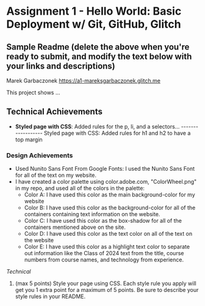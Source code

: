 Assignment 1 - Hello World: Basic Deployment w/ Git, GitHub, Glitch
===
Sample Readme (delete the above when you're ready to submit, and modify the text below with your links and descriptions)
---

Marek Garbaczonek
https://a1-mareksgarbaczonek.glitch.me

This project shows ...

## Technical Achievements
- **Styled page with CSS**: Added rules for the p, li, and a selectors...
------------------ Styled page with CSS: Added rules for h1 and h2 to have a top margin

### Design Achievements
- Used Nunito Sans Font From Google Fonts: I used the Nunito Sans Font for all of the text on my website.
- I have created a color palette using color.adobe.com, "ColorWheel.png" in my repo, and used all of the colors in the palette:
   - Color A: I have used this color as the main background-color for my website
   - Color B: I have used this color as the background-color for all of the containers containing text information on the website.
   - Color C: I have used this color as the box-shadow for all of the containers mentioned above on the site.
   - Color D: I have used this color as the text color on all of the text on the website
   - Color E: I have used this color as a highlight text color to separate out information like the Class of 2024 text from the title, course numbers from course names, and technology from experience.

*Technical*
1. (max 5 points) Style your page using CSS. Each style rule you apply will get you 1 extra point for a maximum of 5 points. Be sure to describe your style rules in your README.

